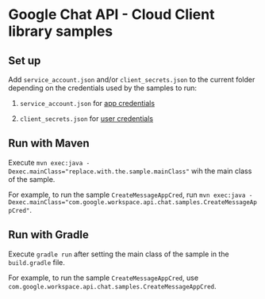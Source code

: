 # Google Chat API - Cloud Client library samples

## Set up

Add `service_account.json` and/or `client_secrets.json` to the current
folder depending on the credentials used by the samples to run:

1. `service_account.json` for
    [app credentials](https://developers.google.com/workspace/chat/authenticate-authorize-chat-app)

1. `client_secrets.json` for
    [user credentials](https://developers.google.com/workspace/chat/authenticate-authorize-chat-user)

## Run with Maven

Execute
`mvn exec:java -Dexec.mainClass="replace.with.the.sample.mainClass"`
wih the main class of the sample.

For example, to run the sample `CreateMessageAppCred`, run
`mvn exec:java -Dexec.mainClass="com.google.workspace.api.chat.samples.CreateMessageAppCred"`.

## Run with Gradle

Execute `gradle run` after setting the main class of the sample in the `build.gradle` file.

For example, to run the sample `CreateMessageAppCred`, use
`com.google.workspace.api.chat.samples.CreateMessageAppCred`.
